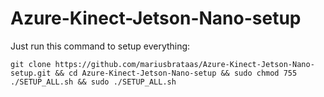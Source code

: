 # Azure-Kinect-Jetson-Nano-setup

Just run this command to setup everything:

```
git clone https://github.com/mariusbrataas/Azure-Kinect-Jetson-Nano-setup.git && cd Azure-Kinect-Jetson-Nano-setup && sudo chmod 755 ./SETUP_ALL.sh && sudo ./SETUP_ALL.sh
```
